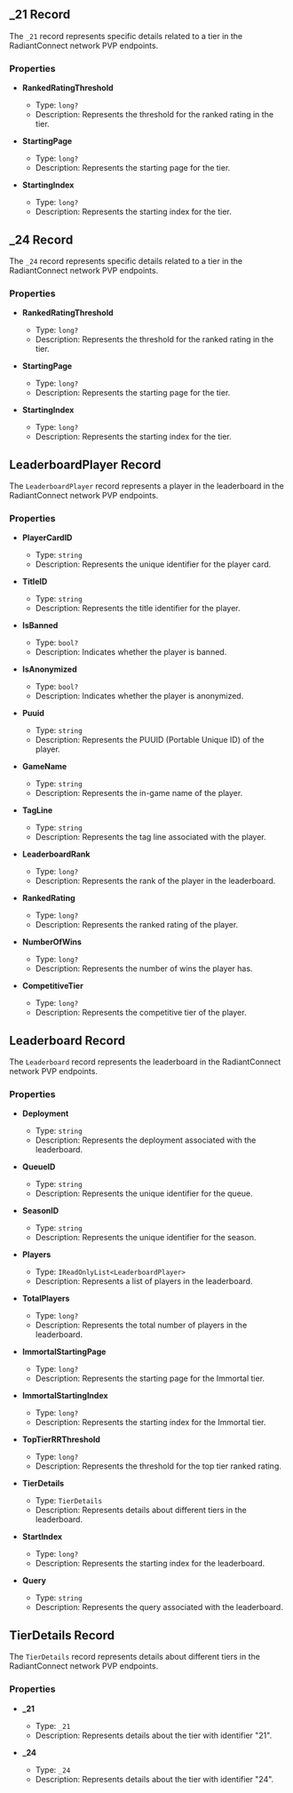 ## _21 Record

The `_21` record represents specific details related to a tier in the RadiantConnect network PVP endpoints.

### Properties

- **RankedRatingThreshold**
  - Type: `long?`
  - Description: Represents the threshold for the ranked rating in the tier.

- **StartingPage**
  - Type: `long?`
  - Description: Represents the starting page for the tier.

- **StartingIndex**
  - Type: `long?`
  - Description: Represents the starting index for the tier.

## _24 Record

The `_24` record represents specific details related to a tier in the RadiantConnect network PVP endpoints.

### Properties

- **RankedRatingThreshold**
  - Type: `long?`
  - Description: Represents the threshold for the ranked rating in the tier.

- **StartingPage**
  - Type: `long?`
  - Description: Represents the starting page for the tier.

- **StartingIndex**
  - Type: `long?`
  - Description: Represents the starting index for the tier.

## LeaderboardPlayer Record

The `LeaderboardPlayer` record represents a player in the leaderboard in the RadiantConnect network PVP endpoints.

### Properties

- **PlayerCardID**
  - Type: `string`
  - Description: Represents the unique identifier for the player card.

- **TitleID**
  - Type: `string`
  - Description: Represents the title identifier for the player.

- **IsBanned**
  - Type: `bool?`
  - Description: Indicates whether the player is banned.

- **IsAnonymized**
  - Type: `bool?`
  - Description: Indicates whether the player is anonymized.

- **Puuid**
  - Type: `string`
  - Description: Represents the PUUID (Portable Unique ID) of the player.

- **GameName**
  - Type: `string`
  - Description: Represents the in-game name of the player.

- **TagLine**
  - Type: `string`
  - Description: Represents the tag line associated with the player.

- **LeaderboardRank**
  - Type: `long?`
  - Description: Represents the rank of the player in the leaderboard.

- **RankedRating**
  - Type: `long?`
  - Description: Represents the ranked rating of the player.

- **NumberOfWins**
  - Type: `long?`
  - Description: Represents the number of wins the player has.

- **CompetitiveTier**
  - Type: `long?`
  - Description: Represents the competitive tier of the player.

## Leaderboard Record

The `Leaderboard` record represents the leaderboard in the RadiantConnect network PVP endpoints.

### Properties

- **Deployment**
  - Type: `string`
  - Description: Represents the deployment associated with the leaderboard.

- **QueueID**
  - Type: `string`
  - Description: Represents the unique identifier for the queue.

- **SeasonID**
  - Type: `string`
  - Description: Represents the unique identifier for the season.

- **Players**
  - Type: `IReadOnlyList<LeaderboardPlayer>`
  - Description: Represents a list of players in the leaderboard.

- **TotalPlayers**
  - Type: `long?`
  - Description: Represents the total number of players in the leaderboard.

- **ImmortalStartingPage**
  - Type: `long?`
  - Description: Represents the starting page for the Immortal tier.

- **ImmortalStartingIndex**
  - Type: `long?`
  - Description: Represents the starting index for the Immortal tier.

- **TopTierRRThreshold**
  - Type: `long?`
  - Description: Represents the threshold for the top tier ranked rating.

- **TierDetails**
  - Type: `TierDetails`
  - Description: Represents details about different tiers in the leaderboard.

- **StartIndex**
  - Type: `long?`
  - Description: Represents the starting index for the leaderboard.

- **Query**
  - Type: `string`
  - Description: Represents the query associated with the leaderboard.

## TierDetails Record

The `TierDetails` record represents details about different tiers in the RadiantConnect network PVP endpoints.

### Properties

- **_21**
  - Type: `_21`
  - Description: Represents details about the tier with identifier "21".

- **_24**
  - Type: `_24`
  - Description: Represents details about the tier with identifier "24".
